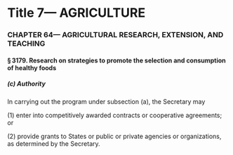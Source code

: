 
# Title 7— AGRICULTURE
### CHAPTER 64— AGRICULTURAL RESEARCH, EXTENSION, AND TEACHING
#### § 3179. Research on strategies to promote the selection and consumption of healthy foods
##### (c) Authority

In carrying out the program under subsection (a), the Secretary may

(1) enter into competitively awarded contracts or cooperative agreements; or

(2) provide grants to States or public or private agencies or organizations, as determined by the Secretary.
